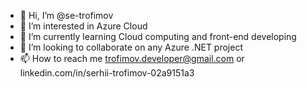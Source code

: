 - 👋 Hi, I’m @se-trofimov
- 👀 I’m interested in Azure Cloud
- 🌱 I’m currently learning Cloud computing and front-end developing
- 💞️ I’m looking to collaborate on any Azure .NET project 
- 📫 How to reach me trofimov.developer@gmail.com or linkedin.com/in/serhii-trofimov-02a9151a3

<!---
se-trofimov/se-trofimov is a ✨ special ✨ repository because its `README.md` (this file) appears on your GitHub profile.
You can click the Preview link to take a look at your changes.
--->
